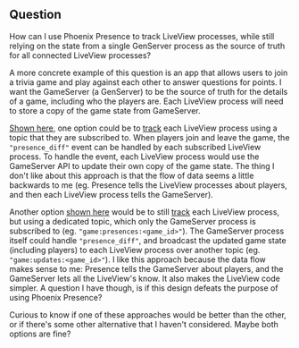 ## Question

How can I use Phoenix Presence to track LiveView processes, while still relying on the state
from a single GenServer process as the source of truth for all connected LiveView processes?

A more concrete example of this question is an app that allows users to join a trivia game
and play against each other to answer questions for points. I want the GameServer (a GenServer)
to be the source of truth for the details of a game, including who the players are. Each
LiveView process will need to store a copy of the game state from GameServer.

[Shown here](https://github.com/denvaar/LiveView-Presence-Question/tree/master/presence_test_b), one option could be to [track](https://hexdocs.pm/phoenix/Phoenix.Presence.html#c:track/4) each LiveView process
using a topic that they are subscribed to. When players join and leave the game, the `"presence_diff"` event can
be handled by each subscribed LiveView process. To handle the event, each LiveView process would
use the GameServer API to update their own copy of the game state. The thing I don't like about this
approach is that the flow of data seems a little backwards to me (eg. Presence tells the LiveView processes
about players, and then each LiveView process tells the GameServer).

Another option [shown here](https://github.com/denvaar/LiveView-Presence-Question/tree/master/presence_test_a) would be to still [track](https://hexdocs.pm/phoenix/Phoenix.Presence.html#c:track/4) each LiveView process,
but using a dedicated topic, which only the GameServer process is subscribed to (eg. `"game:presences:<game_id>"`). The GameServer process
itself could handle `"presence_diff"`, and broadcast the updated game state (including players) to each LiveView process over
another topic (eg. `"game:updates:<game_id>"`). I like this approach because the data flow makes sense to me:
Presence tells the GameServer about players, and the GameServer lets all the LiveView's know. It also makes the LiveView
code simpler. A question I have though, is if this design defeats the purpose of using Phoenix Presence?

Curious to know if one of these approaches would be better than the other, or if there's some other alternative
that I haven't considered. Maybe both options are fine?
